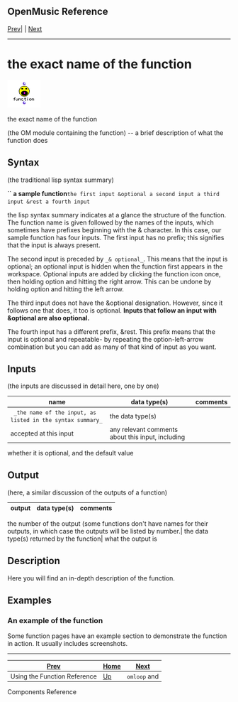 OpenMusic Reference  
---  
[Prev](funcref.intro)| | [Next](funcref.omloop)  
  
* * *

# the exact name of the function

![](figures/functions/function.png)

  
  
the exact name of the function  
  
(the OM module containing the function) \-- a brief description of what the
function does  

## Syntax

(the traditional lisp syntax summary)

`` **a sample function**` the first input &optional a second input a third
input &rest a fourth input `

the lisp syntax summary indicates at a glance the structure of the function.
The function name is given followed by the names of the inputs, which
sometimes have prefixes beginning with the & character. In this case, our
sample function has four inputs. The first input has no prefix; this signifies
that the input is always present.

The second input is preceded by `_& optional_`. This means that the input is
optional; an optional input is hidden when the function first appears in the
workspace. Optional inputs are added by clicking the function icon once, then
holding option and hitting the right arrow. This can be undone by holding
option and hitting the left arrow.

The third input does not have the &optional designation. However, since it
follows one that does, it too is optional. **Inputs that follow an input with
&optional are also optional.**

The fourth input has a different prefix, &rest. This prefix means that the
input is optional and repeatable- by repeating the option-left-arrow
combination but you can add as many of that kind of input as you want.

## Inputs

(the inputs are discussed in detail here, one by one)

name| data type(s)| comments  
---|---|---  
` _the name of the input, as listed in the syntax summary_`|  the data type(s)
accepted at this input| any relevant comments about this input, including
whether it is optional, and the default value  
  
## Output

(here, a similar discussion of the outputs of a function)

output| data type(s)| comments  
---|---|---  
the number of the output (some functions don't have names for their outputs,
in which case the outputs will be listed by number.| the data type(s) returned
by the function| what the output is  
  
## Description

Here you will find an in-depth description of the function.

## Examples

### An example of the function

Some function pages have an example section to demonstrate the function in
action. It usually includes screenshots.

* * *

[Prev](funcref.intro)| [Home](index)| [Next](funcref.omloop)  
---|---|---  
Using the Function Reference| [Up](funcref.intro)| `omloop` and
Components Reference

